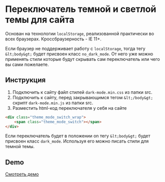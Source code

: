 # Переключатель темной и светлой темы для сайта

Основан на технологии `localStorage`, реализованной практически во всех браузерах. Кроссбраузерность - IE 11+.

Если браузер не поддерживает работу с `localStorage`, тогда тегу `&lt;body&gt;` будет присвоен класс `no_dark_mode`. От него уже можно применять стили которые будут скрывать сам переключатель или чего вы сами пожелаете.

## Инструкция

1. Подключить к сайту файл стилей `dark-mode.min.css` из папки src.
2. Подключить к сайту, перед закрывающимся тегом `&lt;/body&gt;` скрипт `dark-mode.min.js` из папки src.
3. Разместить html-код переключателя у себя на сайте
```html
<div class="theme_mode_switch_wrap">
	<span class="theme_mode_switch"></span>
</div>
```

Если переключатель будет в положении on тегу `&lt;body&gt;` будет присвоен класс `dark_mode`. Используя его можно писать стили для темной темы.

## Demo

[Смотреть демо](https://github.com/duron16/dark-mode/blob/master/demo/demo.html)